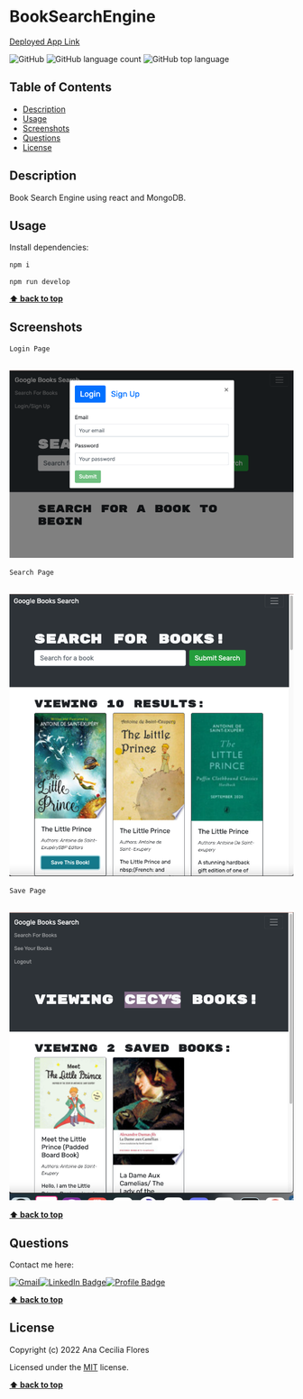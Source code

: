 # BookSearchEngine

[Deployed App Link](https://acf-book-search-engine.herokuapp.com/)

![GitHub](https://img.shields.io/github/license/anacecyflores1/BookSearchEngine)
![GitHub language count](https://img.shields.io/github/languages/count/anacecyflores1/BookSearchEngine)
![GitHub top language](https://img.shields.io/github/languages/top/anacecyflores1/BookSearchEngine)

## Table of Contents

- [Description](#description)
- [Usage](#usage)
- [Screenshots](#screenshots)
- [Questions](#questions)
- [License](#license)

## Description

Book Search Engine using react and MongoDB.

## Usage

Install dependencies:

```
npm i
```

```
npm run develop
```

**[⬆ back to top](#table-of-contents)**

## Screenshots

```
Login Page
```

<br>
<img src="./src/assets/login.png" alt="Login Page" title="Login Page"> 
<br>

```
Search Page
```

<br>
<img src="./src/assets/search.png" alt="Search Page" title="Search Page"> 
<br>

```
Save Page
```

<br>
<img src="./src/assets/saved.png" alt="Save Page" title="Save Page"> 
<br>

**[⬆ back to top](#table-of-contents)**

## Questions

Contact me here:

<a href="mailto: anacecyflores1@gmail.com"><img src="https://img.shields.io/badge/Gmail-D14836?style=for-the-badge&logo=gmail&logoColor=white&color=071A2C" alt="Gmail"/></a><a href="https://www.linkedin.com/in/anacecyflores/"><img src="https://img.shields.io/badge/LinkedIn-blue?style=for-the-badge&logo=linkedin&logoColor=white&color=071A2C" alt="LinkedIn Badge"/></a><a href="https://cecy-professional-portfolio.herokuapp.com/" target="_blank"><img src="https://img.shields.io/badge/Profile-430098?style=for-the-badge&logo=heroku&logoColor=white&color=071A2C" alt="Profile Badge"/></a>

**[⬆ back to top](#table-of-contents)**

## License

Copyright (c) 2022 Ana Cecilia Flores

Licensed under the [MIT](LICENSE) license.

**[⬆ back to top](#table-of-contents)**
